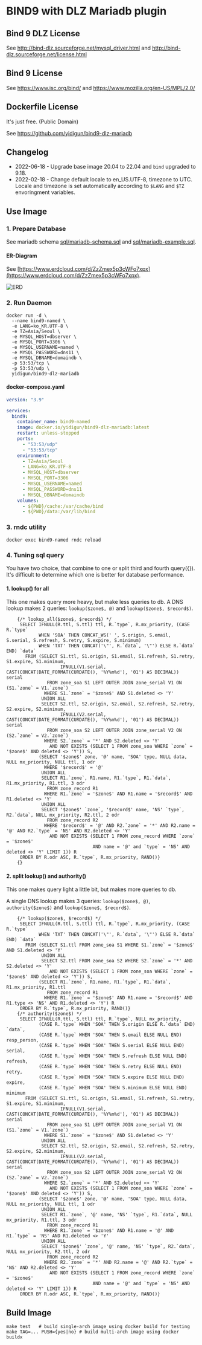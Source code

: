 # BIND9 with DLZ Mariadb plugin

## Bind 9 DLZ License

See http://bind-dlz.sourceforge.net/mysql_driver.html and http://bind-dlz.sourceforge.net/license.html

## Bind 9 License

See https://www.isc.org/bind/ and https://www.mozilla.org/en-US/MPL/2.0/

## Dockerfile License

It's just free. (Public Domain)

See https://github.com/yidigun/bind9-dlz-mariadb

## Changelog

* 2022-06-18 - Upgrade base image 20.04 to 22.04 and ```bind``` upgraded to 9.18.
* 2022-02-18 - Change default locale to en_US.UTF-8, timezone to UTC.
               Locale and timezone is set automatically according to
               ```$LANG``` and ```$TZ``` envoringment variables.

## Use Image

### 1. Prepare Database

See mariadb schema [sql/mariadb-schema.sql](https://github.com/yidigun/bind9-dlz-mariadb/blob/master/sql/mariadb-schema.sql)
and [sql/mariadb-example.sql](https://github.com/yidigun/bind9-dlz-mariadb/blob/master/sql/mariadb-example.sql).

#### ER-Diagram

See [https://www.erdcloud.com/d/ZzZmex5p3cWFo7xpx](https://www.erdcloud.com/d/ZzZmex5p3cWFo7xpx).

![ERD](docs/erd-bind9-dlz-mariadb.png)

### 2. Run Daemon

```shell
docker run -d \
  --name bind9-named \
  -e LANG=ko_KR.UTF-8 \
  -e TZ=Asia/Seoul \
  -e MYSQL_HOST=dbserver \
  -e MYSQL_PORT=3306 \
  -e MYSQL_USERNAME=named \
  -e MYSQL_PASSWORD=dns11 \
  -e MYSQL_DBNAME=domaindb \
  -p 53:53/tcp \
  -p 53:53/udp \
  yidigun/bind9-dlz-mariadb
```

#### docker-compose.yaml

```yaml
version: "3.9"

services:
  bind9:
    container_name: bind9-named
    image: docker.io/yidigun/bind9-dlz-mariadb:latest
    restart: unless-stopped
    ports:
      - "53:53/udp"
      - "53:53/tcp"
    environment:
      - TZ=Asia/Seoul
      - LANG=ko_KR.UTF-8
      - MYSQL_HOST=dbserver
      - MYSQL_PORT=3306
      - MYSQL_USERNAME=named
      - MYSQL_PASSWORD=dns11
      - MYSQL_DBNAME=domaindb
    volumes:
      - ${PWD}/cache:/var/cache/bind
      - ${PWD}/data:/var/lib/bind
```

### 3. rndc utility

```shell
docker exec bind9-named rndc reload
```

### 4. Tuning sql query

You have two choice, that combine to one or split third and fourth query({}).
It's difficult to determine which one is better for database performance.

#### 1. lookup() for all

This one makes query more heavy, but make less queries to db.
A DNS lookup makes 2 queries: ```lookup($zone$, @)``` and ```lookup($zone$, $record$)```.

```
    {/* lookup_all($zone$, $record$) */
     SELECT IFNULL(R.ttl, S.ttl) ttl, R.`type`, R.mx_priority, (CASE R.`type`
            WHEN 'SOA' THEN CONCAT_WS(' ', S.origin, S.email, S.serial, S.refresh, S.retry, S.expire, S.minimum)
            WHEN 'TXT' THEN CONCAT('\"', R.`data`, '\"') ELSE R.`data` END) `data`
       FROM (SELECT S1.ttl, S1.origin, S1.email, S1.refresh, S1.retry, S1.expire, S1.minimum,
                    IFNULL(V1.serial, CAST(CONCAT(DATE_FORMAT(CURDATE(), '%Y%m%d'), '01') AS DECIMAL)) serial
               FROM zone_soa S1 LEFT OUTER JOIN zone_serial V1 ON (S1.`zone` = V1.`zone`)
              WHERE S1.`zone` = '$zone$' AND S1.deleted <> 'Y'
             UNION ALL
             SELECT S2.ttl, S2.origin, S2.email, S2.refresh, S2.retry, S2.expire, S2.minimum,
                    IFNULL(V2.serial, CAST(CONCAT(DATE_FORMAT(CURDATE(), '%Y%m%d'), '01') AS DECIMAL)) serial
               FROM zone_soa S2 LEFT OUTER JOIN zone_serial V2 ON (S2.`zone` = V2.`zone`)
              WHERE S2.`zone` = '*' AND S2.deleted <> 'Y'
                AND NOT EXISTS (SELECT 1 FROM zone_soa WHERE `zone` = '$zone$' AND deleted <> 'Y')) S,
            (SELECT '$zone$' zone, '@' name, 'SOA' type, NULL data, NULL mx_priority, NULL ttl, 1 odr
              WHERE '$record$' = '@'
             UNION ALL
             SELECT R1.`zone`, R1.name, R1.`type`, R1.`data`, R1.mx_priority, R1.ttl, 3 odr
               FROM zone_record R1
              WHERE R1.`zone` = '$zone$' AND R1.name = '$record$' AND R1.deleted <> 'Y'
             UNION ALL
             SELECT '$zone$' `zone`, '$record$' name, 'NS' `type`, R2.`data`, NULL mx_priority, R2.ttl, 2 odr
               FROM zone_record R2
              WHERE '$record$' = '@' AND R2.`zone` = '*' AND R2.name = '@' AND R2.`type` = 'NS' AND R2.deleted <> 'Y'
                AND NOT EXISTS (SELECT 1 FROM zone_record WHERE `zone` = '$zone$'
                                AND name = '@' and `type` = 'NS' AND deleted <> 'Y' LIMIT 1)) R
     ORDER BY R.odr ASC, R.`type`, R.mx_priority, RAND()}
    {}
```

#### 2. split lookup() and authority()

This one makes query light a little bit, but makes more queries to db.

A single DNS lookup makes 3 queries: ```lookup($zone$, @)```, ```authority($zone$)``` and ```lookup($zone$, $record$)```.

```
    {/* lookup($zone$, $record$) */
     SELECT IFNULL(R.ttl, S.ttl) ttl, R.`type`, R.mx_priority, (CASE R.`type`
            WHEN 'TXT' THEN CONCAT('\"', R.`data`, '\"') ELSE R.`data` END) `data`
       FROM (SELECT S1.ttl FROM zone_soa S1 WHERE S1.`zone` = '$zone$' AND S1.deleted <> 'Y'
             UNION ALL
             SELECT S2.ttl FROM zone_soa S2 WHERE S2.`zone` = '*' AND S2.deleted <> 'Y'
                AND NOT EXISTS (SELECT 1 FROM zone_soa WHERE `zone` = '$zone$' AND deleted <> 'Y')) S,
            (SELECT R1.`zone`, R1.name, R1.`type`, R1.`data`, R1.mx_priority, R1.ttl
               FROM zone_record R1
              WHERE R1.`zone` = '$zone$' AND R1.name = '$record$' AND R1.type <> 'NS' AND R1.deleted <> 'Y') R
     ORDER BY R.`type`, R.mx_priority, RAND()}
    {/* authority($zone$) */
     SELECT IFNULL(R.ttl, S.ttl) ttl, R.`type`, NULL mx_priority,
            (CASE R.`type` WHEN 'SOA' THEN S.origin ELSE R.`data` END) `data`,
            (CASE R.`type` WHEN 'SOA' THEN S.email ELSE NULL END) resp_person,
            (CASE R.`type` WHEN 'SOA' THEN S.serial ELSE NULL END) serial,
            (CASE R.`type` WHEN 'SOA' THEN S.refresh ELSE NULL END) refresh,
            (CASE R.`type` WHEN 'SOA' THEN S.retry ELSE NULL END) retry,
            (CASE R.`type` WHEN 'SOA' THEN S.expire ELSE NULL END) expire,
            (CASE R.`type` WHEN 'SOA' THEN S.minimum ELSE NULL END) minimum
       FROM (SELECT S1.ttl, S1.origin, S1.email, S1.refresh, S1.retry, S1.expire, S1.minimum,
                    IFNULL(V1.serial, CAST(CONCAT(DATE_FORMAT(CURDATE(), '%Y%m%d'), '01') AS DECIMAL)) serial
               FROM zone_soa S1 LEFT OUTER JOIN zone_serial V1 ON (S1.`zone` = V1.`zone`)
              WHERE S1.`zone` = '$zone$' AND S1.deleted <> 'Y'
             UNION ALL
             SELECT S2.ttl, S2.origin, S2.email, S2.refresh, S2.retry, S2.expire, S2.minimum,
                    IFNULL(V2.serial, CAST(CONCAT(DATE_FORMAT(CURDATE(), '%Y%m%d'), '01') AS DECIMAL)) serial
               FROM zone_soa S2 LEFT OUTER JOIN zone_serial V2 ON (S2.`zone` = V2.`zone`)
              WHERE S2.`zone` = '*' AND S2.deleted <> 'Y'
                AND NOT EXISTS (SELECT 1 FROM zone_soa WHERE `zone` = '$zone$' AND deleted <> 'Y')) S,
            (SELECT '$zone$' zone, '@' name, 'SOA' type, NULL data, NULL mx_priority, NULL ttl, 1 odr
             UNION ALL
             SELECT R1.`zone`, '@' name, 'NS' `type`, R1.`data`, NULL mx_priority, R1.ttl, 3 odr
               FROM zone_record R1
              WHERE R1.`zone` = '$zone$' AND R1.name = '@' AND R1.`type` = 'NS' AND R1.deleted <> 'Y'
             UNION ALL
             SELECT '$zone$' `zone`, '@' name, 'NS' `type`, R2.`data`, NULL mx_priority, R2.ttl, 2 odr
               FROM zone_record R2
              WHERE R2.`zone` = '*' AND R2.name = '@' AND R2.`type` = 'NS' AND R2.deleted <> 'Y'
                AND NOT EXISTS (SELECT 1 FROM zone_record WHERE `zone` = '$zone$'
                                AND name = '@' and `type` = 'NS' AND deleted <> 'Y' LIMIT 1)) R
     ORDER BY R.odr ASC, R.`type`, R.mx_priority, RAND()}
```

## Build Image

```shell
make test   # build single-arch image using docker build for testing
make TAG=... PUSH={yes|no} # build multi-arch image using docker buildx 
```
